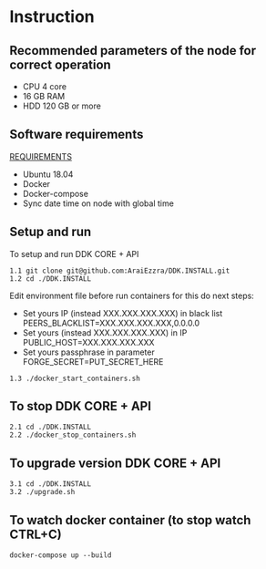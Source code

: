 # Instruction

## Recommended parameters of the node for correct operation

- CPU 4 core
- 16 GB RAM
- HDD 120 GB or more

## Software requirements
   [REQUIREMENTS](master/requirements.md#)

- Ubuntu 18.04
- Docker
- Docker-compose
- Sync date time on node with global time

## Setup and run

To setup and run DDK CORE + API

```text
1.1 git clone git@github.com:AraiEzzra/DDK.INSTALL.git
1.2 cd ./DDK.INSTALL
```

Edit environment file before run containers for this do next steps:

- Set yours IP (instead XXX.XXX.XXX.XXX) in black list PEERS_BLACKLIST=XXX.XXX.XXX.XXX,0.0.0.0
- Set yours (instead XXX.XXX.XXX.XXX) in IP PUBLIC_HOST=XXX.XXX.XXX.XXX
- Set yours passphrase in parameter FORGE_SECRET=PUT_SECRET_HERE

```text
1.3 ./docker_start_containers.sh
```

## To stop DDK CORE + API

```text
2.1 cd ./DDK.INSTALL
2.2 ./docker_stop_containers.sh
```

## To upgrade version DDK CORE + API

```text
3.1 cd ./DDK.INSTALL
3.2 ./upgrade.sh
```

## To watch docker container (to stop watch CTRL+C)

```text
docker-compose up --build
```
